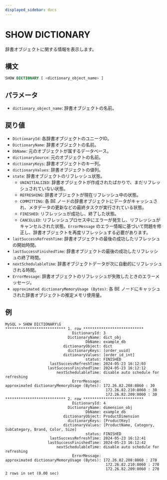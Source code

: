 ```yaml
---
displayed_sidebar: docs
---
```


# SHOW DICTIONARY

辞書オブジェクトに関する情報を表示します。

## 構文

```SQL
SHOW DICTIONARY [ <dictionary_object_name> ]
```

## パラメータ

- `dictionary_object_name`: 辞書オブジェクトの名前。

## 戻り値

- `DictionaryId`: 各辞書オブジェクトのユニークID。
- `DictionaryName`: 辞書オブジェクトの名前。
- `DbName`: 元のオブジェクトが属するデータベース。
- `dictionarySource`: 元のオブジェクトの名前。
- `dictionaryKeys`: 辞書オブジェクトのキー列。
- `dictionaryValues`: 辞書オブジェクトの値列。
- `state`: 辞書オブジェクトのリフレッシュ状態。
  - `UNINITIALIZED`: 辞書オブジェクトが作成されたばかりで、まだリフレッシュされていない状態。
  - `REFRESHING`: 辞書オブジェクトが現在リフレッシュ中の状態。
  - `COMMITTING`: 各 BE ノードの辞書オブジェクトにデータがキャッシュされ、メタデータの更新などの最終タスクが実行されている状態。
  - `FINISHED`: リフレッシュが成功し、終了した状態。
  - `CANCELLED`: リフレッシュプロセス中にエラーが発生し、リフレッシュがキャンセルされた状態。`ErrorMessage` のエラー情報に基づいて問題を修正し、辞書オブジェクトを再度リフレッシュする必要があります。
- `lastSuccessRefreshTime`: 辞書オブジェクトの最後の成功したリフレッシュの開始時間。
- `lastSuccessFinishedTime`: 辞書オブジェクトの最後の成功したリフレッシュの終了時間。
- `nextSchedulableTime`: 辞書オブジェクトデータが次に自動的にリフレッシュされる時間。
- `ErrorMessage`: 辞書オブジェクトのリフレッシュが失敗したときのエラーメッセージ。
- `approximated dictionaryMemoryUsage (Bytes)`: 各 BE ノードにキャッシュされた辞書オブジェクトの推定メモリ使用量。

## 例

```Plain
MySQL > SHOW DICTIONARY\G
*************************** 1. row ***************************
                              DictionaryId: 3
                            DictionaryName: dict_obj
                                    DbName: example_db
                          dictionaryObject: dict
                            dictionaryKeys: [order_uuid]
                          dictionaryValues: [order_id_int]
                                    status: FINISHED
                    lastSuccessRefreshTime: 2024-05-23 16:12:03
                   lastSuccessFinishedTime: 2024-05-23 16:12:12
                       nextSchedulableTime: disable auto schedule for refreshing
                              ErrorMessage: 
approximated dictionaryMemoryUsage (Bytes): 172.26.82.208:8060 : 30
                                             172.26.82.210:8060 : 30
                                             172.26.82.209:8060 : 30
*************************** 2. row ***************************
                              DictionaryId: 4
                            DictionaryName: dimension_obj
                                    DbName: example_db
                          dictionaryObject: ProductDimension
                            dictionaryKeys: [ProductKey]
                          dictionaryValues: [ProductName, Category, SubCategory, Brand, Color, Size]
                                    status: FINISHED
                    lastSuccessRefreshTime: 2024-05-23 16:12:41
                   lastSuccessFinishedTime: 2024-05-23 16:12:42
                       nextSchedulableTime: disable auto schedule for refreshing
                              ErrorMessage: 
approximated dictionaryMemoryUsage (Bytes): 172.26.82.208:8060 : 270
                                             172.26.82.210:8060 : 270
                                             172.26.82.209:8060 : 270
2 rows in set (0.00 sec)
```